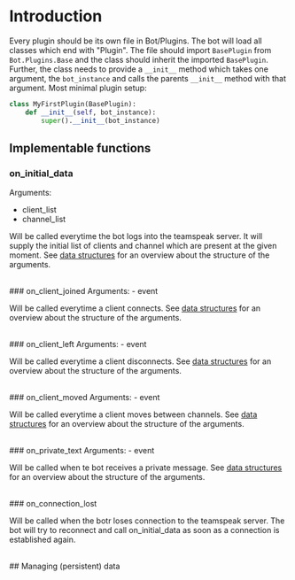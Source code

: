 # Introduction

Every plugin should be its own file in Bot/Plugins. The bot will load all classes which end with "Plugin". The file should import `BasePlugin` from `Bot.Plugins.Base` and the class should inherit the imported `BasePlugin`. Further, the class needs to provide a `__init__` method which takes one argument, the `bot_instance` and calls the parents `__init__` method with that argument. Most minimal plugin setup:

```Python
class MyFirstPlugin(BasePlugin):
    def __init__(self, bot_instance):
        super().__init__(bot_instance)
```

## Implementable functions



### on_initial_data
Arguments:
- client_list
- channel_list

Will be called everytime the bot logs into the teamspeak server. It will supply the initial list of clients and channel which are present at the given moment. See [data structures](data-structures.md) for an overview about the structure of the arguments.


<br>
### on_client_joined
Arguments:
- event

Will be called everytime a client connects. See [data structures](data-structures.md) for an overview about the structure of the arguments.


<br>
### on_client_left
Arguments:
- event

Will be called everytime a client disconnects. See [data structures](data-structures.md) for an overview about the structure of the arguments.


<br>
### on_client_moved
Arguments:
- event

Will be called everytime a client moves between channels. See [data structures](data-structures.md) for an overview about the structure of the arguments.


<br>
### on_private_text
Arguments:
- event

Will be called when te bot receives a private message. See [data structures](data-structures.md) for an overview about the structure of the arguments.


<br>
### on_connection_lost

Will be called when the botr loses connection to the teamspeak server. The bot will try to reconnect and call on_initial_data as soon as a connection is established again.



<br>
## Managing (persistent) data